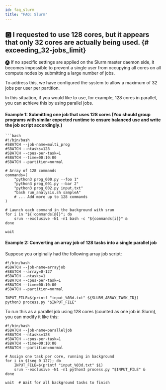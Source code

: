 ```yaml
---
id: faq_slurm
title: "FAQ: Slurm"
---
```


## &#x1F180; I requested to use 128 cores, but it appears that only 32 cores are actually being used. {# exceeding_32-jobs_limit}

&#x1F150; If no specific settings are applied on the Slurm master daemon side, it becomes impossible to prevent a single user from occupying all cores on all compute nodes by submitting a large number of jobs.

To address this, we have configured the system to allow a maximum of 32 jobs per user per partition.

In this situation, if you would like to use, for example, 128 cores in parallel, you can achieve this by using parallel jobs.


#### Example 1: Submitting one job that uses 128 cores  (You should group programs with similar expected runtime to ensure balanced use and write the job script accordingly.)


```
```bash
#!/bin/bash
#SBATCH --job-name=multi_prog
#SBATCH --ntasks=128
#SBATCH --cpus-per-task=1
#SBATCH --time=00:10:00
#SBATCH --partition=normal

# Array of 128 commands
commands=(
    "python3 prog_000.py --foo 1"
    "python3 prog_001.py --bar 2"
    "python3 prog_002.py input.txt"
    "bash run_analysis.sh sampleA"
    # ... Add more up to 128 commands
)

# Launch each command in the background with srun
for i in "${!commands[@]}"; do
    srun --exclusive -N1 -n1 bash -c "${commands[i]}" &
done

wait
```


#### Example 2: Converting an array job of 128 tasks into a single parallel job

Suppose you originally had the following array job script:

```
#!/bin/bash
#SBATCH --job-name=arrayjob
#SBATCH --array=0-127
#SBATCH --ntasks=1
#SBATCH --cpus-per-task=1
#SBATCH --time=00:10:00
#SBATCH --partition=normal

INPUT_FILE=$(printf "input_%03d.txt" ${SLURM_ARRAY_TASK_ID})
python3 process.py "$INPUT_FILE"
```

To run this as a parallel job using 128 cores (counted as one job in Slurm), you can modify it like this:

```
#!/bin/bash
#SBATCH --job-name=paralleljob
#SBATCH --ntasks=128
#SBATCH --cpus-per-task=1
#SBATCH --time=00:10:00
#SBATCH --partition=normal

# Assign one task per core, running in background
for i in $(seq 0 127); do
    INPUT_FILE=$(printf "input_%03d.txt" $i)
    srun --exclusive -N1 -n1 python3 process.py "$INPUT_FILE" &
done

wait  # Wait for all background tasks to finish
```
